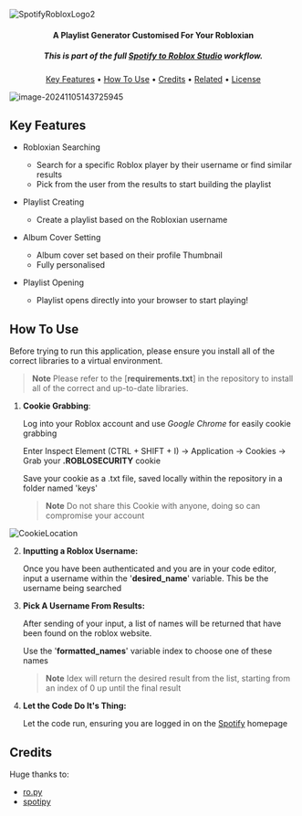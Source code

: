 ![SpotifyRobloxLogo2](C:\Users\Benjamin\Downloads\SpotifyRobloxLogo2.png)

<h4 align="center">A Playlist Generator Customised For Your Robloxian</h4>

<h5 align="center">This is part of the full <a href="https://github.com/proud-p/spotify-roblox-project">Spotify to Roblox Studio</a> workflow.</h5>



<p align="center">
  <a href="#key-features">Key Features</a> •
  <a href="#how-to-use">How To Use</a> •
  <a href="#credits">Credits</a> •
  <a href="#related">Related</a> •
  <a href="#license">License</a>
</p>


![image-20241105143725945](C:\Users\Benjamin\AppData\Roaming\Typora\typora-user-images\image-20241105143725945.png)

## Key Features

* Robloxian Searching
  - Search for a specific Roblox player by their username or find similar results
  - Pick from the user from the results to start building the playlist
  
* Playlist Creating
  - Create a playlist based on the Robloxian username
  
* Album Cover Setting

  * Album cover set based on their profile Thumbnail
  * Fully personalised  

* Playlist Opening

  * Playlist opens directly into your browser to start playing!

  

## How To Use

Before trying to run this application, please ensure you install all of the correct libraries to a virtual environment.

> **Note**
> Please refer to the [**requirements.txt**] in the repository to install all of the correct and up-to-date libraries.



1) **Cookie Grabbing**:

   Log into your Roblox account and use *Google Chrome* for easily cookie grabbing

   Enter Inspect Element (CTRL + SHIFT + I) -> Application -> Cookies -> Grab your **.ROBLOSECURITY** cookie

   Save your cookie as a .txt file, saved locally within the repository in a folder named 'keys'

   > **Note**
   > Do not share this Cookie with anyone, doing so can compromise your account

![CookieLocation](C:\Users\Benjamin\Downloads\CookieLocation.png)

2. **Inputting a Roblox Username:**

   Once you have been authenticated and you are in your code editor, input a username within the '**desired_name**' variable. This be the username being searched

3. **Pick A Username From Results:**

   After sending of your input, a list of names will be returned that have been found on the roblox website.

   Use the '**formatted_names**' variable index to choose one of these names

   > **Note**
   > Idex will return the desired result from the list, starting from an index of 0 up until the final result

4. **Let the Code Do It's Thing:**

   Let the code run, ensuring you are logged in on the <a href="https://open.spotify.com/">Spotify</a> homepage



## Credits

Huge thanks to:

- [ro.py](https://ro.py.jmk.gg/v2.0.0/)
- [spotipy](https://spotipy.readthedocs.io/en/2.24.0/)
